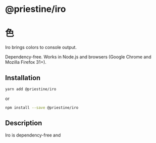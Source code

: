 # @priestine/iro

# 色

Iro brings colors to console output.

Dependency-free. Works in Node.js and browsers (Google Chrome and Mozilla Firefox 31+).

## Installation

```bash
yarn add @priestine/iro
```

or

```bash
npm install --save @priestine/iro
```

## Description

Iro is dependency-free and 